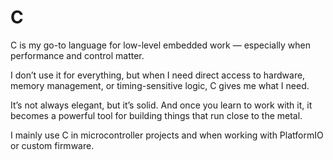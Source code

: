 # C

C is my go-to language for low-level embedded work — especially when performance and control matter.

I don’t use it for everything, but when I need direct access to hardware, memory management, or timing-sensitive logic, C gives me what I need.

It’s not always elegant, but it’s solid. And once you learn to work with it, it becomes a powerful tool for building things that run close to the metal.

I mainly use C in microcontroller projects and when working with PlatformIO or custom firmware.
